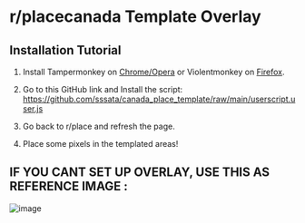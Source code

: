 # r/placecanada Template Overlay
## Installation Tutorial

1. Install Tampermonkey on [Chrome/Opera](https://chrome.google.com/webstore/detail/tampermonkey/dhdgffkkebhmkfjojejmpbldmpobfkfo?hl=en) or Violentmonkey on [Firefox](https://addons.mozilla.org/en-US/firefox/addon/violentmonkey/).

2. Go to this GitHub link and Install the script: https://github.com/sssata/canada_place_template/raw/main/userscript.user.js 

3. Go back to r/place and refresh the page.

4. Place some pixels in the templated areas!

## IF YOU CANT SET UP OVERLAY, USE THIS AS REFERENCE IMAGE :
![image](https://i.gyazo.com/f1b7aa742ece5b1c09d028133f03d380.png)
